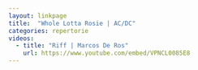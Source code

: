 ```yaml
---
layout: linkpage
title:  "Whole Lotta Rosie | AC/DC"
categories: repertorie
videos:
  - title: "Riff | Marcos De Ros"
    url: https://www.youtube.com/embed/VPNCL0085E8
---
```

